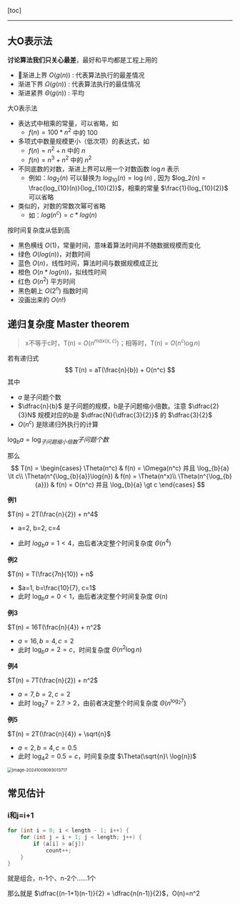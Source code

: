 [toc]

---
## 大O表示法

**讨论算法我们只关心最差**，最好和平均都是工程上用的

- 🚀渐进上界 $O(g(n))$ : 代表算法执行的最差情况
- 渐进下界 $\Omega(g(n))$ : 代表算法执行的最佳情况
- 渐进紧界 $\Theta(g(n))$ : 平均

大O表示法
* 表达式中相乘的常量，可以省略，如
  * $f(n) = 100*n^2$ 中的 $100$
* 多项式中数量规模更小（低次项）的表达式，如
  * $f(n)=n^2+n$ 中的 $n$
  * $f(n) = n^3 + n^2$ 中的 $n^2$
* 不同底数的对数，渐进上界可以用一个对数函数 $\log n$ 表示
  * 例如：$log_2(n)$ 可以替换为 $log_{10}(n) = \log(n)$ , 因为 $log_2(n) = \frac{log_{10}(n)}{log_{10}(2)}$，相乘的常量 $\frac{1}{log_{10}(2)}$ 可以省略
* 类似的，对数的常数次幂可省略
  * 如：$log(n^c) = c * log(n)$ 


 按时间复杂度从低到高

* 黑色横线 $O(1)$，常量时间，意味着算法时间并不随数据规模而变化
* 绿色 $O(log(n))$，对数时间
* 蓝色 $O(n)$，线性时间，算法时间与数据规模成正比
* 橙色 $O(n*log(n))$，拟线性时间
* 红色 $O(n^2)$ 平方时间
* 黑色朝上 $O(2^n)$ 指数时间
* 没画出来的 $O(n!)$



## 递归复杂度 Master theorem

> x不等于c时，T(n) = $O(n^{max(x,c)})$；相等时，T(n) = $O(n^c \log n)$

若有递归式
$$
T(n) = aT(\frac{n}{b}) + O(n^c)
$$
其中

* $a$ 是子问题个数
* $\dfrac{n}{b}$ 是子问题的规模，b是子问题缩小倍数。注意 $\dfrac{2}{3}N$ 规模对应的b是 $\dfrac{N}{\dfrac{3}{2}}$ 的 $\dfrac{3}{2}$
* $O(n^c)$ 是除递归外执行的计算



$\log_{b}{a} = \log_{子问题缩小倍数}{子问题个数}$

那么
$$
T(n) = 
\begin{cases}
\Theta(n^c) & f(n) = \Omega(n^c) 并且 \log_{b}{a} \lt c\\
\Theta(n^{\log_{b}{a}}\log{n}) & f(n) = \Theta(n^x)\\
\Theta(n^{\log_{b}{a}}) & f(n) = O(n^c) 并且 \log_{b}{a} \gt c
\end{cases}
$$



**例1**

$T(n) = 2T(\frac{n}{2}) + n^4$ 

- a=2, b=2, c=4

* 此时 $log_b a = 1 < 4$，由后者决定整个时间复杂度 $\Theta(n^4)$

**例2**

$T(n) = T(\frac{7n}{10}) + n$

* $a=1, b=\frac{10}{7}, c=1$
* 此时 $\log_b a = 0 < 1$，由后者决定整个时间复杂度 $\Theta(n)$

**例3**

$T(n) = 16T(\frac{n}{4}) + n^2$

* $a=16, b=4, c=2$
* 此时 $\log_ba=2 = c$，时间复杂度 $\Theta(n^2 \log{n})$



**例4**

$T(n) = 7T(\frac{n}{2}) + n^2$

* $a=7, b=2, c=2$
* 此时 $\log_2{7} =2.? > 2$，由前者决定整个时间复杂度 $\Theta(n^{\log_2{7}})$



**例5**

$T(n) = 2T(\frac{n}{4}) + \sqrt{n}$

* $a=2, b=4, c=0.5$
* 此时 $\log_4 2 = 0.5 = c$，时间复杂度 $\Theta(\sqrt{n}\ \log{n})$

<img src="https://cdn.jsdelivr.net/gh/sword4869/pic1@main/images/202410090930835.png" alt="image-20241009093013717" style="zoom:67%;" />

## 常见估计

### i和j=i+1

```java
for (int i = 0; i < length - 1; i++) {
    for (int j = i + 1; j < length; j++) {
        if (a[i] > a[j])
            count++;
    }
}
```

就是组合，n-1个、n-2个……1个

那么就是 $\dfrac{(n-1+1)(n-1)}{2} = \dfrac{n(n-1)}{2}$，O(n)=n^2

